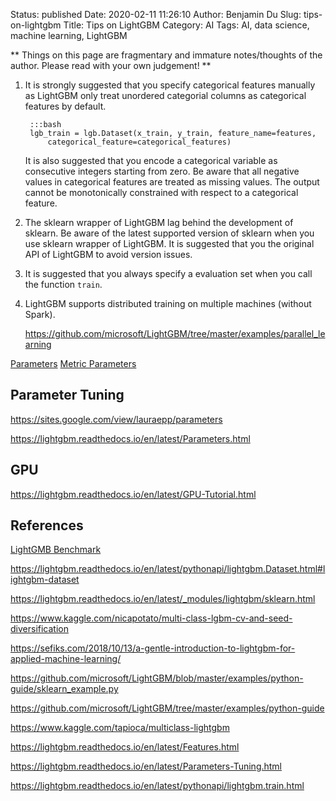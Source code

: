 Status: published
Date: 2020-02-11 11:26:10
Author: Benjamin Du
Slug: tips-on-lightgbm
Title: Tips on LightGBM
Category: AI
Tags: AI, data science, machine learning, LightGBM

**
Things on this page are fragmentary and immature notes/thoughts of the author.
Please read with your own judgement!
**

1. It is strongly suggested that you specify categorical features manually
    as LightGBM only treat unordered categorial columns as categorical features by default.

		:::bash
		lgb_train = lgb.Dataset(x_train, y_train, feature_name=features,
			categorical_feature=categorical_features)

    It is also suggested that you encode a categorical variable 
    as consecutive integers starting from zero. 
    Be aware that all negative values in categorical features are treated as missing values. 
    The output cannot be monotonically constrained with respect to a categorical feature.

2. The sklearn wrapper of LightGBM lag behind the development of sklearn. 
    Be aware of the latest supported version of sklearn when you use sklearn wrapper of LightGBM.
    It is suggested that you the original API of LightGBM to avoid version issues.

3. It is suggested that you always specify a evaluation set when you call the function `train`.

2. LightGBM supports distributed training on multiple machines (without Spark).

    https://github.com/microsoft/LightGBM/tree/master/examples/parallel_learning


[Parameters](https://lightgbm.readthedocs.io/en/latest/Parameters.html#parameters)
[Metric Parameters](https://lightgbm.readthedocs.io/en/latest/Parameters.html#metric-parameters)

## Parameter Tuning

https://sites.google.com/view/lauraepp/parameters

https://lightgbm.readthedocs.io/en/latest/Parameters.html

## GPU 

https://lightgbm.readthedocs.io/en/latest/GPU-Tutorial.html

## References

[LightGMB Benchmark](https://lightgbm.readthedocs.io/en/latest/Experiments.html)

https://lightgbm.readthedocs.io/en/latest/pythonapi/lightgbm.Dataset.html#lightgbm-dataset

https://lightgbm.readthedocs.io/en/latest/_modules/lightgbm/sklearn.html

https://www.kaggle.com/nicapotato/multi-class-lgbm-cv-and-seed-diversification

https://sefiks.com/2018/10/13/a-gentle-introduction-to-lightgbm-for-applied-machine-learning/

https://github.com/microsoft/LightGBM/blob/master/examples/python-guide/sklearn_example.py

https://github.com/microsoft/LightGBM/tree/master/examples/python-guide

https://www.kaggle.com/tapioca/multiclass-lightgbm

https://lightgbm.readthedocs.io/en/latest/Features.html

https://lightgbm.readthedocs.io/en/latest/Parameters-Tuning.html

https://lightgbm.readthedocs.io/en/latest/pythonapi/lightgbm.train.html


